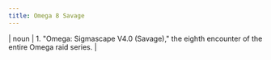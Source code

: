 ```yaml
---
title: Omega 8 Savage
---
```

| noun | 1.  	"Omega: Sigmascape V4.0 (Savage)," the eighth encounter of the entire Omega raid series.	|